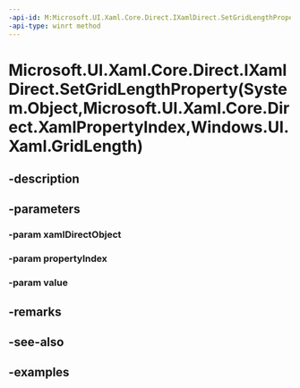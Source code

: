 ```yaml
---
-api-id: M:Microsoft.UI.Xaml.Core.Direct.IXamlDirect.SetGridLengthProperty(System.Object,Microsoft.UI.Xaml.Core.Direct.XamlPropertyIndex,Windows.UI.Xaml.GridLength)
-api-type: winrt method
---
```


# Microsoft.UI.Xaml.Core.Direct.IXamlDirect.SetGridLengthProperty(System.Object,Microsoft.UI.Xaml.Core.Direct.XamlPropertyIndex,Windows.UI.Xaml.GridLength)

<!--
public void SetGridLengthProperty (object xamlDirectObject, Microsoft.UI.Xaml.Core.Direct.XamlPropertyIndex propertyIndex, Windows.UI.Xaml.GridLength value);
-->

## -description

## -parameters

### -param xamlDirectObject

### -param propertyIndex

### -param value

## -remarks

## -see-also

## -examples

